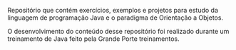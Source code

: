 Repositório  que contém exercícios, exemplos e projetos para estudo da linguagem de programação Java e o paradigma de Orientação a Objetos.

O desenvolvimento do conteúdo desse repositório foi realizado durante um treinamento de Java feito pela Grande Porte treinamentos.
